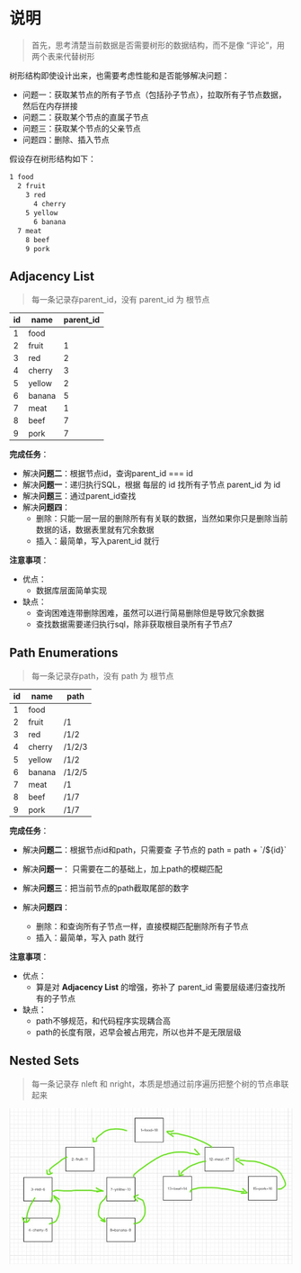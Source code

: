 # 说明
> 首先，思考清楚当前数据是否需要树形的数据结构，而不是像 “评论”，用两个表来代替树形

树形结构即使设计出来，也需要考虑性能和是否能够解决问题：
- 问题一：获取某节点的所有子节点（包括孙子节点），拉取所有子节点数据，然后在内存拼接
- 问题二：获取某个节点的直属子节点
- 问题三：获取某个节点的父亲节点
- 问题四：删除、插入节点

假设存在树形结构如下：
```bush
1 food
  2 fruit
    3 red
      4 cherry
    5 yellow
      6 banana
  7 meat
    8 beef
    9 pork
```

## Adjacency List
> 每一条记录存parent_id，没有 parent_id 为 根节点

| id          | name        | parent_id   | 
| ----------- | ----------- | ----------- |
| 1           | food        |             |
| 2           | fruit       | 1           |
| 3           | red         | 2           |
| 4           | cherry      | 3           |
| 5           | yellow      | 2           |
| 6           | banana      | 5           |
| 7           | meat        | 1           |
| 8           | beef        | 7           |
| 9           | pork        | 7           |

**完成任务**：
- 解决**问题二**：根据节点id，查询parent_id === id
- 解决**问题一**：递归执行SQL，根据 每层的 id 找所有子节点 parent_id 为 id
- 解决**问题三**：通过parent_id查找
- 解决**问题四**：
  - 删除：只能一层一层的删除所有有关联的数据，当然如果你只是删除当前数据的话，数据表里就有冗余数据
  - 插入：最简单，写入parent_id 就行

**注意事项**：
- 优点：
  - 数据库层面简单实现
- 缺点：
  - 查询困难连带删除困难，虽然可以进行简易删除但是导致冗余数据
  - 查找数据需要递归执行sql，除非获取根目录所有子节点7

## Path Enumerations
> 每一条记录存path，没有 path 为 根节点

| id          | name        | path        | 
| ----------- | ----------- | ----------- |
| 1           | food        |             |
| 2           | fruit       | /1          |
| 3           | red         | /1/2        |
| 4           | cherry      | /1/2/3      |
| 5           | yellow      | /1/2        |
| 6           | banana      | /1/2/5      |
| 7           | meat        | /1          |
| 8           | beef        | /1/7        |
| 9           | pork        | /1/7        |

**完成任务**：
- 解决**问题二**：根据节点id和path，只需要查 子节点的 path = path + \`/${id}\`
- 解决**问题一**： 只需要在二的基础上，加上path的模糊匹配

- 解决**问题三**：把当前节点的path截取尾部的数字
- 解决**问题四**：
  - 删除：和查询所有子节点一样，直接模糊匹配删除所有子节点
  - 插入：最简单，写入 path 就行

**注意事项**：
- 优点：
  - 算是对 **Adjacency List**  的增强，弥补了 parent_id 需要层级递归查找所有的子节点
- 缺点：
  - path不够规范，和代码程序实现耦合高
  - path的长度有限，迟早会被占用完，所以也并不是无限层级


## Nested Sets
> 每一条记录存 nleft 和 nright，本质是想通过前序遍历把整个树的节点串联起来
  <img src="./../../IMAGES/1644838277078.jpg" alt="">
